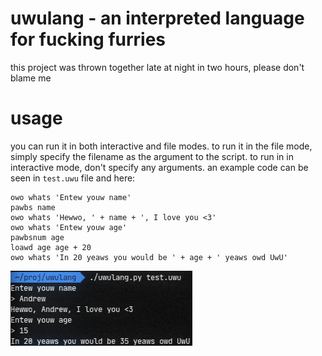 # uwulang - an interpreted language for fucking furries
this project was thrown together late at night in two hours, please don't blame me

# usage
you can run it in both interactive and file modes. to run it in the file mode, simply specify the filename as the argument to the script. to run in in interactive mode, don't specify any arguments. an example code can be seen in `test.uwu` file and here:
```
owo whats 'Entew youw name'
pawbs name
owo whats 'Hewwo, ' + name + ', I love you <3'
owo whats 'Entew youw age'
pawbsnum age
loawd age age + 20
owo whats 'In 20 yeaws you would be ' + age + ' yeaws owd UwU'
```
![](example.png?raw=true)